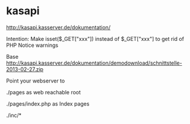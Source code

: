 kasapi
======

http://kasapi.kasserver.de/dokumentation/

Intention: Make isset($_GET["xxx"]) instead of $_GET["xxx"] to get rid of PHP Notice warnings

Base http://kasapi.kasserver.de/dokumentation/demodownload/schnittstelle-2013-02-27.zip


Point your webserver to 

./pages as web reachable root

./pages/index.php as Index pages

./inc/*